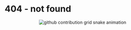 # 404 - not found


<div align="center">
    <picture align="center">
      <source media="(prefers-color-scheme: dark)" srcset="https://raw.githubusercontent.com/patrickbnu/404/main/assets/404-dark.svg">
      <source media="(prefers-color-scheme: light)" srcset="https://raw.githubusercontent.com/patrickbnu/404/main/assets/404.svg">
      <img alt="github contribution grid snake animation" src="https://raw.githubusercontent.com/patrickbnu/404/main/assets/404.svg">
    </picture>
</div>

